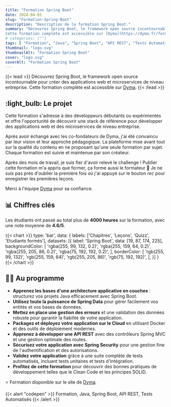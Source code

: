 ```yaml
---
title: "Formation Spring Boot"
date: 2024-04-01
slug: "Formation-Spring-Boot"
description: "Description de la formation Spring Boot."
summary: "Découvrez Spring Boot, le framework open source incontournable pour créer des applications web et microservices de niveau entreprise.
Cette formation complète est accessible sur [Dyma](https://dyma.fr/formations/spring-boot)."
# categories: [""]
tags: [ "Formation", "Java", "Spring Boot", "API REST", "Tests Automatisés" ]
thumbnail: "logo.svg"
thumbnailAlt: "Formation Spring Boot"
cover: "logo.svg"
coverAlt: "Formation Spring Boot"
---
```


{{< lead >}}
Découvrez Spring Boot, le framework open source incontournable pour créer des applications web et microservices de
niveau entreprise.
Cette formation complète est accessible sur [Dyma](https://dyma.fr/formations/spring-boot).
{{< /lead >}}

## :light_bulb: Le projet

Cette formation s'adresse à des développeurs débutants ou expérimentés et offre l'opportunité de découvrir
une stack de référence pour développer des applications web et des microservices de niveau entreprise.

Après avoir échangé avec les co-fondateurs de Dyma, j'ai été convaincu par leur vision et
leur approche pédagogique. La plateforme mise avant tout sur la qualité du contenu en ne proposant qu'une seule
formation par sujet. Chaque formation est suivie et maintenue par son créateur.

Après des mois de travail, je suis fier d'avoir relevé le challenge ! Publier cette formation
m'a appris que former, ça forme aussi le formateur :slightly_smiling_face: Je ne suis pas près d'oublier
la première fois où j'ai appuyé sur le bouton *rec* pour enregistrer les premières leçons.

Merci à l'équipe [Dyma](https://dyma.fr/) pour sa confiance. 

## :bar_chart: Chiffres clés

Les étudiants ont passé au total plus de **4000 heures** sur la formation, avec une note moyenne de **4.6/5**.

{{< chart >}}
type: 'bar',
data: {
labels: ['Chapitres', 'Leçons', 'Quizz', 'Etudiants formés'],
datasets: [{
label: 'Spring Boot',
data: [19, 87, 174, 225],
backgroundColor: [
'rgba(255, 99, 132, 0.2)',
'rgba(255, 159, 64, 0.2)',
'rgba(255, 205, 86, 0.2)',
'rgba(75, 192, 192, 0.2)',
],
borderColor: [
'rgb(255, 99, 132)',
'rgb(255, 159, 64)',
'rgb(255, 205, 86)',
'rgb(75, 192, 192)',
],
}]
}
{{< /chart >}}

## :teacher: Au programme

* **Apprenez les bases d'une architecture applicative en couches** : structurez vos projets Java efficacement avec Spring
  Boot.
* **Utilisez toute la puissance de Spring Data** pour gérer facilement vos entités et vos bases de données.
* **Mettez en place une gestion des erreurs** et une validation des données robuste pour garantir la fiabilité de votre
  application.
* **Packagez et déployez votre application sur le Cloud** en utilisant Docker et des outils de déploiement modernes.
* **Apprenez à développer une API REST** avec des contrôleurs Spring MVC et une gestion optimale des routes.
* **Sécurisez votre application avec Spring Security** pour une gestion fine de l'authentification et des autorisations.
* **Validez votre application** grâce à une suite complète de tests automatisés, incluant tests unitaires et tests
  d'intégration.
* **Profitez de cette formation** pour découvrir des bonnes pratiques de développement telles que le Clean Code et les
  principes SOLID.

:star: Formation disponible sur le site de [Dyma](https://dyma.fr/formations/spring-boot).

{{< alert "codepen" >}}
Formation, Java, Spring Boot, API REST, Tests Automatisés
{{< /alert >}}
